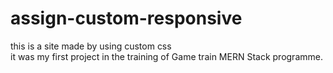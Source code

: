 # assign-custom-responsive
this is a site made by using custom css
<br>
it was my first project in the training of Game train MERN Stack programme.

